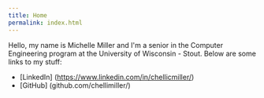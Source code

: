 ```yaml
---
title: Home
permalink: index.html
---
```


Hello, my name is Michelle Miller and I'm a senior in the Computer Engineering program at the University of Wisconsin - Stout. Below are some links to my stuff:

- [LinkedIn] (https://www.linkedin.com/in/chellicmiller/)
- [GitHub] (github.com/chellimiller/)
